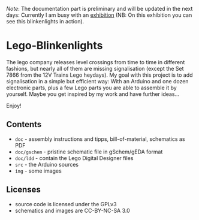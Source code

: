 *Note*: The documentation part is preliminary and will be updated in the next days: Currently I am busy with an [exhibition](http://www.steinchenwelt.ch) (NB: On this exhibition you can see this blinkenlights in action).


Lego-Blinkenlights
==================

The lego company releases level crossings from time to time in different fashions, but nearly all of them are missing signalisation (except the Set 7866 from the 12V Trains Lego heydays). My goal with this project is to add signalisation in a simple but efficient way: With an Arduino and one dozen electronic parts, plus a few Lego parts you are able to assemble it by yourself. Maybe you get inspired by my work and have further ideas... 

Enjoy!

Contents
--------
 * `doc` - assembly instructions and tipps, bill-of-material, schematics as PDF
 * `doc/gschem` - pristine schematic file in gSchem/gEDA format
 * `doc/ldd` - contain the Lego Digital Designer files
 * `src` - the Arduino sources
 * `img` - some images

Licenses
--------
 * source code is licensed under the GPLv3
 * schematics and images are CC-BY-NC-SA 3.0

